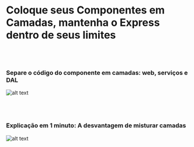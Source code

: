 # Coloque seus Componentes em Camadas, mantenha o Express dentro de seus limites

<br/><br/>

 ### Separe o código do componente em camadas: web, serviços e DAL

![alt text](https://github.com/i0natan/nodebestpractices/blob/master/assets/images/structurebycomponents.PNG "Separe o código do componente em camadas")

 <br/><br/>

### Explicação em 1 minuto: A desvantagem de misturar camadas

![alt text](https://github.com/i0natan/nodebestpractices/blob/master/assets/images/keepexpressinweb.gif "A desvantagem de misturar camadas")
